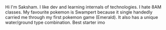 Hi I'm Saksham. I like dev and learning internals of technologies. I hate 8AM classes.
My favourite pokemon is Swampert because it single handedly carried me through my first pokemon game (Emerald).
It also has a unique water/ground type combination.
Best starter imo
